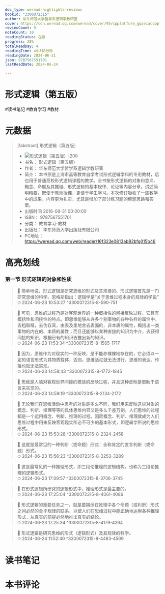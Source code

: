 ```yaml
---
doc_type: weread-highlights-reviews
bookId: "3300072315"
author: 华东师范大学哲学系逻辑学教研室
cover: https://cdn.weread.qq.com/weread/cover/95/cpplatform_gqzeiacqopfnshlvk8vvbv/t7_cpplatform_gqzeiacqopfnshlvk8vvbv1695712312.jpg
reviewCount: 0
noteCount: 10
readingStatus: 在读
progress: 28%
totalReadDay: 4
readingTime: 4小时8分钟
readingDate: 2024-06-21
isbn: 9787567551701
lastReadDate: 2024-06-24

---
```


# 形式逻辑（第五版）


#读书笔记 #教育学习 #教材

# 元数据
> [!abstract] 形式逻辑（第五版）
> - ![ 形式逻辑（第五版）|200](https://cdn.weread.qq.com/weread/cover/95/cpplatform_gqzeiacqopfnshlvk8vvbv/t7_cpplatform_gqzeiacqopfnshlvk8vvbv1695712312.jpg)
> - 书名： 形式逻辑（第五版）
> - 作者： 华东师范大学哲学系逻辑学教研室
> - 简介： 本书原是上海市高等教育自学考试形式逻辑学科的专用教材，后也用于普通高校形式逻辑课程的教学。全书按形式逻辑的对象和意义、概念、命题及其推理、形式逻辑的基本规律、论证等内容分章，讲述简明精要，既便于教师授课，更便于学生学习。本次修订吸收了一些教学中的成果，内容更为扎实，尤其是增加了部分练习题的解题思路和答案。
> - 出版时间 2016-08-31 00:00:00
> - ISBN： 9787567551701
> - 分类： 教育学习-教材
> - 出版社： 华东师范大学出版社有限公司
> - PC地址：https://weread.qq.com/web/reader/16f323e0813ab82bfg015b48

# 高亮划线


### 第一节 形式逻辑的对象和性质

> 📌 简单地说，形式逻辑是研究思维的形式及其规律的。形式逻辑首先是一门研究思维的科学。恩格斯指出：逻辑学是“关于思维过程本身的规律的学说”  
> ⏱ 2024-06-23 10:53:27 ^3300072315-8-590-751

> 📌 可见，思维的过程乃是对客观世界的一种概括性的间接反映过程，它具有概括性和间接性的特点。即思维能够从许多个别事物的各种各样的属性中，去粗取精，去伪存真，由表及里地舍去表面的、非本质的属性，概括出一类事物的内在的、本质的属性；而且还能够以某种直接的知识为中介，去获得间接的知识，根据已有的知识去推出新的知识。  
> ⏱ 2024-06-23 11:53:34 ^3300072315-8-1565-1717

> 📌 因为，思维作为对现实的一种反映，是不能赤裸裸地存在的，它必须以一定的语言形式为其物质载体，否则，思维活动就无法进行，思维的表达、传播也就无法实现。  
> ⏱ 2024-06-23 14:58:43 ^3300072315-8-1772-1845

> 📌 思维是人脑对客观世界间接的概括的反映过程，并且这种反映是借助于语言来实现的。  
> ⏱ 2024-06-23 14:59:19 ^3300072315-8-2134-2172

> 📌 无论我们在思维活动中思考的对象是多么不同，我们用来反映这些对象的概念、判断、推理等等的具体思维内容又是多么千差万别，人们思维的过程都是一个运用概念、判断、推理的过程。因而概念、判断、推理就成为人们思维过程中用来反映客观现实所必不可少的基本形式，即逻辑学所说的思维形式。  
> ⏱ 2024-06-23 15:53:28 ^3300072315-8-2324-2458

> 📌 这就是最常见的一种判断（或命题）形式：全称肯定的直言判断（或命题）形式。  
> ⏱ 2024-06-23 15:56:23 ^3300072315-8-3253-3289

> 📌 这是最常见的一种推理形式，即三段论推理的逻辑结构，也称为三段论推理的逻辑形式。  
> ⏱ 2024-06-23 17:09:57 ^3300072315-8-3706-3745

> 📌 在形式逻辑所研究的逻辑形式中，推理形式是最主要的。  
> ⏱ 2024-06-23 17:25:04 ^3300072315-8-4061-4086

> 📌 形式逻辑的重要任务之一，就是要揭示在推理中各个命题（或判断）形式之间必然的合乎规律的联系，以使人们在思维过程中能正确地运用各种推理形式，从真实的前提必然地推出真实的结论。  
> ⏱ 2024-06-23 17:25:34 ^3300072315-8-4179-4264

> 📌 形式逻辑是研究思维的形式（逻辑形式）及其规律的科学。  
> ⏱ 2024-06-24 11:52:40 ^3300072315-8-4483-4509



# 读书笔记




# 本书评论

